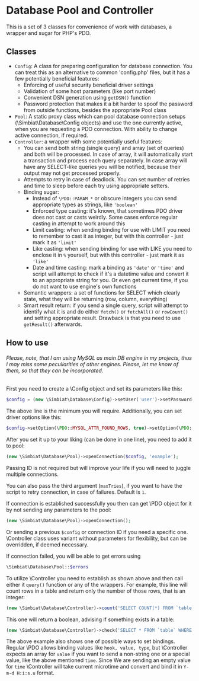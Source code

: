 # Database Pool and Controller

This is a set of 3 classes for convenience of work with databases, a wrapper and sugar for PHP's PDO.

## Classes

- `Config`: A class for preparing configuration for database connection. You can treat this as an alternative to common 'config.php' files, but it has a few potentially beneficial features:
    - Enforcing of useful security beneficial driver settings
    - Validation of some host parameters (like port number)
    - Convenient DSN generation using `getDSN()` function
    - Password protection that makes it a bit harder to spoof the password from outside functions, besides the appropriate Pool class
- `Pool`: A static proxy class which can pool database connection setups (\Simbiat\Database\Config objects) and use the one currently active, when you are requesting a PDO connection. With ability to change active connection, if required.
- `Controller`: a wrapper with some potentially useful features:
    - You can send both string (single query) and array (set of queries) and both will be processed. In case of array, it will automatically start a transaction and process each query separately. In case array will have any SELECT-like queries you will be notified, because their output may not get processed properly.
    - Attempts to retry in case of deadlock. You can set number of retries and time to sleep before each try using appropriate setters.
    - Binding sugar:
        - Instead of `\PDO::PARAM_*` or obscure integers you can send appropriate types as strings, like `'boolean'`
        - Enforced type casting: it's known, that sometimes PDO driver does not cast or casts weirdly. Some cases enforce regular casting in attempt to work around this
        - Limit casting: when sending binding for use with LIMIT you need to remember to cast it as integer, but with this controller - just mark it as `'limit'`
        - Like casting: when sending binding for use with LIKE you need to enclose it in `%` yourself, but with this controller - just mark it as `'like'`
        - Date and time casting: mark a binding as `'date'` or `'time'` and script will attempt to check if it's a datetime value and convert it to an appropriate string for you. Or even get current time, if you do not want to use engine's own functions
    - Semantic wrappers: a set of functions for SELECT which clearly state, what they will be returning (row, column, everything)
    - Smart result return: if you send a single query, script will attempt to identify what it is and do either `fetch()` or `fetchAll()` or `rowCount()` and setting appropriate result. Drawback is that you need to use `getResult()` afterwards.

## How to use

###### *Please, note, that I am using MySQL as main DB engine in my projects, thus I may miss some peculiarities of other engines. Please, let me know of them, so that they can be incorporated.*

First you need to create a \Config object and set its parameters like this:

```php
$config = (new \Simbiat\Database\Config)->setUser('user')->setPassword('password')->setDB('database');
```

The above line is the minimum you will require. Additionally, you can set driver options like this:

```php
$config->setOption(\PDO::MYSQL_ATTR_FOUND_ROWS, true)->setOption(\PDO::MYSQL_ATTR_INIT_COMMAND, 'SET @@global.character_set_client = \'utf8mb4\', @@global.character_set_connection = \'utf8mb4\', @@global.character_set_database = \'utf8mb4\', @@global.character_set_results = \'utf8mb4\', @@global.character_set_server = \'utf8mb4\', @@global.time_zone=\'+00:00\'');
```

After you set it up to your liking (can be done in one line), you need to add it to pool:

```php
(new \Simbiat\Database\Pool)->openConnection($config, 'example');
```

Passing ID is not required but will improve your life if you will need to juggle multiple connections.

You can also pass the third argument (`maxTries`), if you want to have the script to retry connection, in case of failures. Default is `1`.

If connection is established successfully you then can get \PDO object for it by not sending any parameters to the pool:

```php
(new \Simbiat\Database\Pool)->openConnection();
```

Or sending a previous `$config` or connection ID if you need a specific one. \Controller class uses variant without parameters for flexibility, but can be overridden, if deemed necessary.

If connection failed, you will be able to get errors using

```php
\Simbiat\Database\Pool::$errors
```

To utilize \Controller you need to establish as shown above and then call either it `query()` function or any of the wrappers. For example, this line will count rows in a table and return only the number of those rows, that is an integer:

```php
(new \Simbiat\Database\Controller)->count('SELECT COUNT(*) FROM `table`');
```

This one will return a boolean, advising if something exists in a table:

```php
(new \Simbiat\Database\Controller)->check('SELECT * FROM `table` WHERE `time`=:value', [':value'=>['', 'time']]);
```

The above example also shows one of possible ways to set bindings. Regular \PDO allows binding values like `hook, value, type`, but \Controller expects an array for `value` if you want to send a non-string one or a special value, like the above mentioned `time`. Since We are sending an empty value for `time` \Controller will take current microtime and convert and bind it in `Y-m-d H:i:s.u` format.